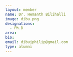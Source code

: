 ```yaml
---
layout: member
name: Dr. Hemanth Bilihalli
image: dibu.png
designations: 
  - Ph.D
area:
bio:
email: dibujphilip@gmail.com
type: alumni
---
```


